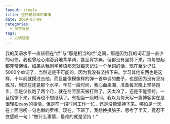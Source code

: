 ```yaml
---
layout: single
title: 坚持是最难的事情
date: 2009-03-09
categories:
  - 博客日记
tags:
  - 心情随笔
---
```


我的英语水平一直徘徊在“烂”与“那是相当的烂”之间，那是因为我的词汇量一直少的可怜，我也曾经心潮澎湃地背单词，甚至背字典，但都没有坚持下来，每每想起都非常懊悔，如果从我刚学英语那天就每天记住一个单词的话，现在至少记住5000个单词了，当然这是不可能的，因为我没有坚持下来。学习其他东西也是这样，十年前就摸过吉他，而且能像模像样的弹一首单调的曲子，也是因为没有坚持练习，到现在还是那个水平。年前一段时间，我心血来潮，准备每天晚上坚持跑步，但是仅仅跑了两个月，就在冬至那天被打败了，天太冷了，还是不能坚持。一旦松懈下来，就再也不想继续了。有相当一段时间，我以为每天写一篇博客实在是很轻松easy的事情，但是前一段时间工作一忙，还是没能坚持下来。哪怕是一天在上面唠叨一句也懒的罗嗦。现在，下班了，我想换换脑子，思考了半天，竟忍不住感叹一句：“做什么事情，最难的就是坚持！”
